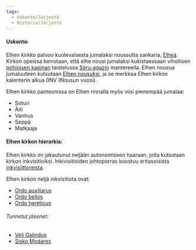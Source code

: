 ```yaml
---
tags:
  - Uskonto/Järjestö
  - Historia/Järjestö
---
```

#### Uskonto:

Elhen kirkko palvoo kuolevaisesta jumalaksi noussutta sankaria, [Elheä](Elhe.md). Kirkon opeissa kerrotaan, että elhe nousi jumalaksi kukistaessaan vihollisen [pohjoisen kapinan](Pohjoisen%20kapina.md) taistelussa [Sôru-agazin](Sôru-agaz.md) mantereella. Elhen nousua jumaluuteen kutsutaan [Elhen nousuksi](Elhen%20nouseminen.md), ja se merkkaa Elhen kirkon kalenterin alkua 0NV (Nousun vuosi).

Elhen kirkko panteonissa on Elhen rinnalla myös viisi pienempää jumalaa:
- Soturi
- Äiti
- Vanhus
- Seppä
- Matkaaja

#### Elhen kirkon hierarkia:
Elhen kirkko on jakautunut neljään autonomiseen haaraan, joita kutsutaan kirkon inkvisitioiksi.
Inkivisitioiden johtoporras koostuu eritasoisista [inkvisiittoreista](Inkvisiittorit).

Elhen kirkon neljä inkvisitiota ovat:
- [Ordo auxiliarus](Ordo%20auxiliarus.md)
- [Ordo bellos](Ordo%20bellos.md)
- [Ordo hereticus](Ordo%20hereticus.md)

###### Tunnetut jäsenet:
- [Veli Galindus](Veli%20Galindus.md)
- [Sisko Modares](Sisko%20Modares.md)